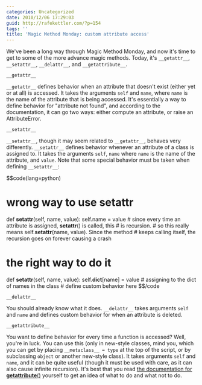 ```yaml
---
categories: Uncategorized
date: 2010/12/06 17:29:03
guid: http://rafekettler.com/?p=154
tags: ''
title: 'Magic Method Monday: custom attribute access'
---
```

We've been a long way through Magic Method Monday, and now it's time to get to some of the more advance magic methods. Today, it's `__getattr__`, `__setattr__`, `__delattr__`, and `__getattribute__`.

`__getattr__`

`__getattr__` defines behavior when an attribute that doesn't exist (either yet or at all) is accessed. It takes the arguments `self` and `name`, where `name` is the name of the attribute that is being accessed. It's essentially a way to define behavior for "attribute not found", and according to the documentation, it can go two ways: either compute an attribute, or raise an AttributeError.

`__setattr__`

`__setattr__`, though it may seem related to `__getattr__`, behaves very differently. `__setattr__` defines behavior whenever an attribute of a class is assigned to. It takes the arguments `self`, `name` where `name` is the name of the attribute, and `value`. Note that some special behavior must be taken when defining `__setattr__`:

$$code(lang=python)
# wrong way to use __setattr__
def __setattr__(self, name, value):
    self.name = value
    # since every time an attribute is assigned, __setattr__() is called, this
    # is recursion.
    # so this really means self.__setattr__(name, value). Since the method
    # keeps calling itself, the recursion goes on forever causing a crash

# the right way to do it
def __setattr__(self, name, value):
    self.__dict__[name] = value # assigning to the dict of names in the class
    # define custom behavior here
$$/code

`__delattr__`

You should already know what it does. `__delattr__` takes arguments `self` and `name` and defines custom behavior for when an attribute is deleted.

`__getattribute__`

You want to define behavior for every time a function is accessed? Well, you're in luck. You can use this (only in new-style classes, mind you, which you can get by placing `__metaclass__ = type` at the top of the script, or by subclassing `object` or another new-style class). It takes arguments `self` and `name`, and it can be quite useful (though it must be used with care, as it can also cause infinite recursion).  It's best that you read [the documentation for __getattribute__()](http://docs.python.org/reference/datamodel.html#object.__getattribute__) yourself to get an idea of what to do and what not to do.
